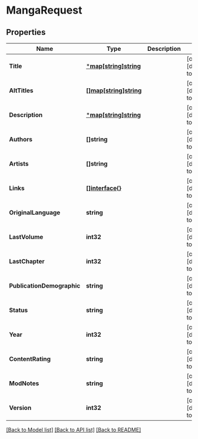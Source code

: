 # MangaRequest

## Properties
Name | Type | Description | Notes
------------ | ------------- | ------------- | -------------
**Title** | [***map[string]string**](map.md) |  | [optional] [default to null]
**AltTitles** | [**[]map[string]string**](map.md) |  | [optional] [default to null]
**Description** | [***map[string]string**](map.md) |  | [optional] [default to null]
**Authors** | **[]string** |  | [optional] [default to null]
**Artists** | **[]string** |  | [optional] [default to null]
**Links** | [**[]interface{}**](interface{}.md) |  | [optional] [default to null]
**OriginalLanguage** | **string** |  | [optional] [default to null]
**LastVolume** | **int32** |  | [optional] [default to null]
**LastChapter** | **int32** |  | [optional] [default to null]
**PublicationDemographic** | **string** |  | [optional] [default to null]
**Status** | **string** |  | [optional] [default to null]
**Year** | **int32** |  | [optional] [default to null]
**ContentRating** | **string** |  | [optional] [default to null]
**ModNotes** | **string** |  | [optional] [default to null]
**Version** | **int32** |  | [optional] [default to null]

[[Back to Model list]](../README.md#documentation-for-models) [[Back to API list]](../README.md#documentation-for-api-endpoints) [[Back to README]](../README.md)


